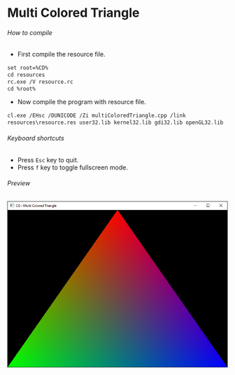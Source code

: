 Multi Colored Triangle
======================

###### How to compile

- First compile the resource file.

```
set root=%CD%
cd resources
rc.exe /V resource.rc
cd %root%
```

- Now compile the program with resource file.

```
cl.exe /EHsc /DUNICODE /Zi multiColoredTriangle.cpp /link resources\resource.res user32.lib kernel32.lib gdi32.lib openGL32.lib
```

###### Keyboard shortcuts
- Press ```Esc``` key to quit.
- Press ```f``` key to toggle fullscreen mode.

###### Preview
![multiColoredTriangle][multiColoredTriangle-image]

[//]: # "Image declaration"

[multiColoredTriangle-image]: ./preview/multiColoredTriangle.png "OpenGL Multi Colored Triangle"
